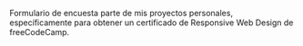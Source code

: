 Formulario de encuesta parte de mis proyectos personales, específicamente para obtener un certificado de Responsive Web Design de freeCodeCamp.